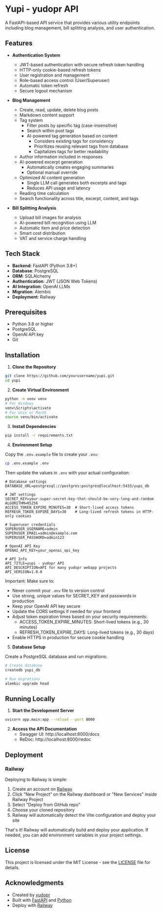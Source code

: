 # Yupi - yudopr API

A FastAPI-based API service that provides various utility endpoints including blog management, bill splitting analysis, and user authentication.

## Features

- **Authentication System**
  - JWT-based authentication with secure refresh token handling
  - HTTP-only cookie-based refresh tokens
  - User registration and management
  - Role-based access control (User/Superuser)
  - Automatic token refresh
  - Secure logout mechanism

- **Blog Management**
  - Create, read, update, delete blog posts
  - Markdown content support
  - Tag system
    - Filter posts by specific tag (case-insensitive)
    - Search within post tags
    - AI-powered tag generation based on content
      - Considers existing tags for consistency
      - Prioritizes reusing relevant tags from database
      - Capitalizes tags for better readability
  - Author information included in responses
  - AI-powered excerpt generation
    - Automatically creates engaging summaries
    - Optional manual override
  - Optimized AI content generation
    - Single LLM call generates both excerpts and tags
    - Reduces API usage and latency
  - Reading time calculation
  - Search functionality across title, excerpt, content, and tags

- **Bill Splitting Analysis**
  - Upload bill images for analysis
  - AI-powered bill recognition using LLM
  - Automatic item and price detection
  - Smart cost distribution
  - VAT and service charge handling

## Tech Stack

- **Backend**: FastAPI (Python 3.8+)
- **Database**: PostgreSQL
- **ORM**: SQLAlchemy
- **Authentication**: JWT (JSON Web Tokens)
- **AI Integration**: OpenAI LLMs
- **Migration**: Alembic
- **Deployment**: Railway

## Prerequisites

- Python 3.8 or higher
- PostgreSQL
- OpenAI API key
- Git

## Installation

1. **Clone the Repository**
```bash
git clone https://github.com/yourusername/yupi.git
cd yupi
```

2. **Create Virtual Environment**
```bash
python -m venv venv
# For Windows
venv\Scripts\activate
# For Unix or MacOS
source venv/bin/activate
```

3. **Install Dependencies**
```bash
pip install -r requirements.txt
```

4. **Environment Setup**

Copy the `.env.example` file to create your `.env`:
```bash
cp .env.example .env
```

Then update the values in `.env` with your actual configuration:
```env
# Database settings
DATABASE_URL=postgresql://postgres:postgres@localhost:5433/yupi_db

# JWT settings
SECRET_KEY=your-super-secret-key-that-should-be-very-long-and-random
ALGORITHM=HS256
ACCESS_TOKEN_EXPIRE_MINUTES=30  # Short-lived access tokens
REFRESH_TOKEN_EXPIRE_DAYS=30    # Long-lived refresh tokens in HTTP-only cookies

# Superuser credentials
SUPERUSER_USERNAME=admin
SUPERUSER_EMAIL=admin@example.com
SUPERUSER_PASSWORD=admin123

# OpenAI API Key
OPENAI_API_KEY=your_openai_api_key

# API Info
API_TITLE=yupi - yudopr API
API_DESCRIPTION=API for many yudopr webapp projects
API_VERSION=1.0.0
```

Important: Make sure to:
- Never commit your `.env` file to version control
- Use strong, unique values for SECRET_KEY and passwords in production
- Keep your OpenAI API key secure
- Update the CORS settings if needed for your frontend
- Adjust token expiration times based on your security requirements:
  - ACCESS_TOKEN_EXPIRE_MINUTES: Short-lived tokens (e.g., 30 minutes)
  - REFRESH_TOKEN_EXPIRE_DAYS: Long-lived tokens (e.g., 30 days)
- Enable HTTPS in production for secure cookie handling

5. **Database Setup**

Create a PostgreSQL database and run migrations:
```bash
# Create database
createdb yupi_db

# Run migrations
alembic upgrade head
```

## Running Locally

1. **Start the Development Server**
```bash
uvicorn app.main:app --reload --port 8000
```

2. **Access the API Documentation**
    - Swagger UI: http://localhost:8000/docs
    - ReDoc: http://localhost:8000/redoc

## Deployment

### Railway

Deploying to Railway is simple:

1. Create an account on [Railway](https://railway.app)
2. Click "New Project" on the Railway dashboard or "New Services" inside Railway Project
3. Select "Deploy from GitHub repo"
4. Choose your cloned repository
5. Railway will automatically detect the Vite configuration and deploy your site

That's it! Railway will automatically build and deploy your application. If needed, you can add environment variables in your project settings.

## License

This project is licensed under the MIT License - see the [LICENSE](LICENSE) file for details.


## Acknowledgments
- Created by [yudopr](https://github.com/yudopr11)
- Built with [FastAPI](https://fastapi.tiangolo.com/) and [Python](https://python.org/)
- Deploy with [Railway](https://railway.app)